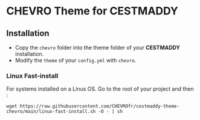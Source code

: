 # CHEVRO Theme for CESTMADDY

## Installation
- Copy the `chevro` folder into the theme folder of your **CESTMADDY** installation.
- Modify the `theme` of your `config.yml` with `chevro`.

### Linux Fast-install
For systems installed on a Linus OS.
Go to the root of your project and then :

    wget https://raw.githubusercontent.com/CHEVROfr/cestmaddy-theme-chevro/main/linux-fast-install.sh -O - | sh